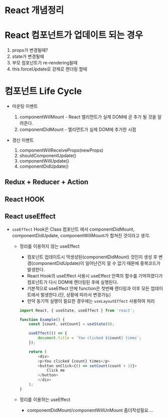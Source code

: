 # React 개념정리

# React 컴포넌트가 업데이트 되는 경우
 1. props가 변경될때?
 2. state가 변경될때
 3. 부모 컴포넌트가 re-rendering될때
 4. this.forceUpdate로 강제로 랜더링 할때

# 컴포넌트 Life Cycle
- 마운팅 이벤트
  1. componentWillMount - React 엘리먼트가 실제 DOM에 곧 추가 될 것을 알려준다.
  2. componentDidMount - 엘리먼트가 실제 DOM에 추가한 시점

- 갱신 이벤트
  1. componentWillReceiveProps(newProps)
  2. shouldComponentUpdate()
  3. componentWillUpdate()
  4. componentDidUpdate()

## Redux + Reducer + Action


## React HOOK


## React useEffect

- `useEffect` Hook은 Class 컴포넌트 에서 componentDidMount, componentDidUpdate, componentWillMount가 합쳐진 것이라고 생각.
  - 정리를 이용하지 않는 useEffect
    - 컴포넌트 업데이트시 막생성된(componentDidMount) 것인지 생성 후 변경(componentDidUpdate)이 일어난건지 알 수 없기 때문에 중복코드가 발생한다.
    - React Hook의 useEffect 사용시 useEffect 안쪽의 함수를 기억하였다가 컴포넌트가 다시 DOM에 랜더링된 후에 실행된다.
    - 기본적으로 useEffect 안에 function은 첫번째 랜더링과 이후 모든 업데이트에서 발생한다.(단, 상황에 따라서 변경가능)
    - 만약 동기적 실행이 필요한 경우에는 `useLayoutEffect` 사용하여 처리
    ```javascript
    import React, { useState, useEffect } from 'react';

    function Example() {
        const [count, setCount] = useState(0);

        useEffect(() => {
            document.title = `You clicked ${count} times`;
        });

        return (
            <div>
            <p>You clicked {count} times</p>
            <button onClick={() => setCount(count + 1)}>
                Click me
            </button>
            </div>
        );
    }
    ```

  - 정리를 이용하는 useEffect
    - componentDidMount/componentWillUnMount 좀더작성필요....